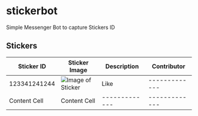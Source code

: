# stickerbot
Simple Messenger Bot to capture Stickers ID

## Stickers

| Sticker ID    | Sticker Image  | Description | Contributor |
| --------------|----------------|-------------|-------------|
| 123341241244  | ![Image of Sticker](https://i.imgur.com//mG1Ycn6.png)  | Like        |-------------|
| Content Cell  | Content Cell   |-------------|-------------|
